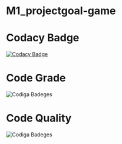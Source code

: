 # M1_projectgoal-game

# Codacy Badge

[![Codacy Badge](https://app.codacy.com/project/badge/Grade/25f9812d092f46239d2e5c2b2deddb6c)](https://www.codacy.com/gh/Chinmay1206/M1_Snake-Water-Gun-game-/dashboard?utm_source=github.com&amp;utm_medium=referral&amp;utm_content=Chinmay1206/M1_Snake-Water-Gun-game-&amp;utm_campaign=Badge_Grade)

# Code Grade

![Codiga Badeges](https://api.codiga.io/project/31202/status/svg)

# Code Quality

![Codiga Badeges](https://api.codiga.io/project/31202/score/svg)
